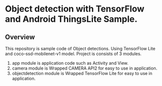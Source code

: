 # Object detection with TensorFlow and Android ThingsLite Sample.


## Overview

This repository is sample code of Object detections. Using TensorFlow Lite and coco-ssd-mobilenet-v1 model.
Project is consists of 3 modules.

1. app module is application code such as Activity and View.
2. camera module is Wrapped CAMERA API2 for easy to use in application.
3. objectdetection module is Wrapped TensorFlow Lite for easy to use in application.







